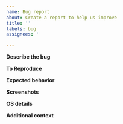 ```yaml
---
name: Bug report
about: Create a report to help us improve
title: ''
labels: bug
assignees: ''

---
```


**Describe the bug**
<!-- A clear and concise description of what the bug is. -->

**To Reproduce**
<!-- Steps to reproduce the behavior: -->

**Expected behavior**
<!-- A clear and concise description of what you expected to happen. -->

**Screenshots**
<!--If applicable, add screenshots to help explain your problem. -->

**OS details**
<!-- 
 - OS: [e.g. Mac/Linux etc]
 - Version [e.g. 22]
 -->

**Additional context**
<!-- Add any other context about the problem here. -->
